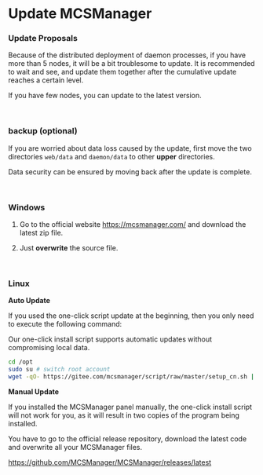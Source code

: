 # Update MCSManager

### Update Proposals

Because of the distributed deployment of daemon processes, if you have more than 5 nodes, it will be a bit troublesome to update. It is recommended to wait and see, and update them together after the cumulative update reaches a certain level.

If you have few nodes, you can update to the latest version.

<br />

### backup (optional)

If you are worried about data loss caused by the update, first move the two directories `web/data` and `daemon/data` to other **upper** directories.

Data security can be ensured by moving back after the update is complete.

<br />

### Windows

1. Go to the official website https://mcsmanager.com/ and download the latest zip file.

2. Just **overwrite** the source file.

<br />

### Linux

**Auto Update**

If you used the one-click script update at the beginning, then you only need to execute the following command:

Our one-click install script supports automatic updates without compromising local data.

```bash
cd /opt
sudo su # switch root account
wget -qO- https://gitee.com/mcsmanager/script/raw/master/setup_cn.sh | bash
```

**Manual Update**

If you installed the MCSManager panel manually, the one-click install script will not work for you, as it will result in two copies of the program being installed.

You have to go to the official release repository, download the latest code and overwrite all your MCSManager files.

https://github.com/MCSManager/MCSManager/releases/latest

<br />
